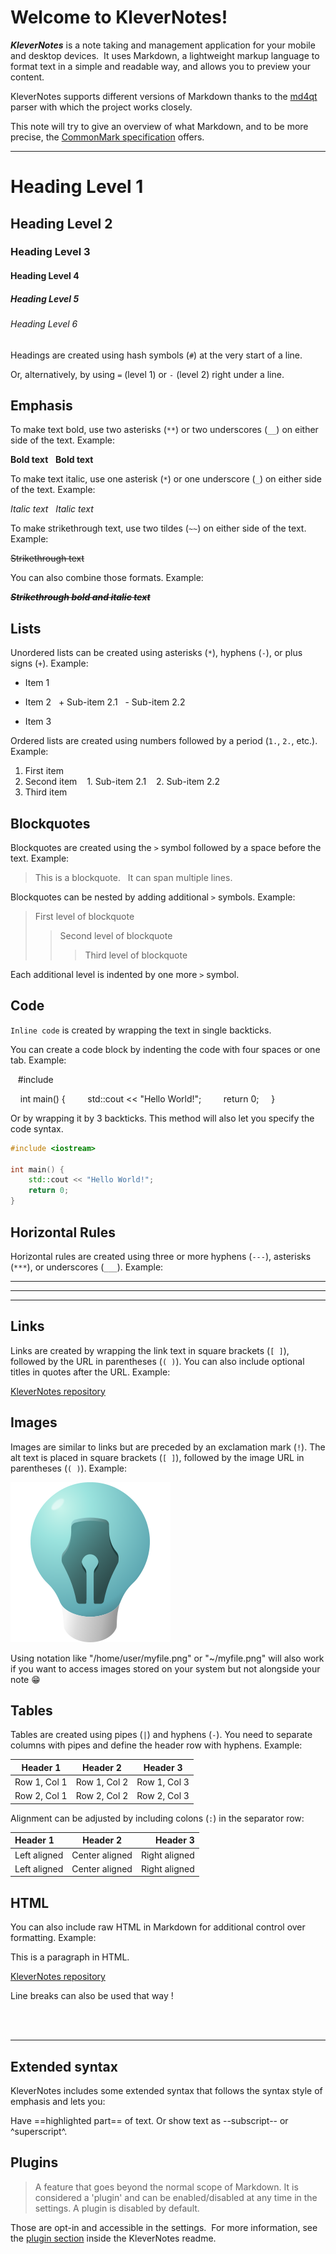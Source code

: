 # Welcome to KleverNotes!

__*KleverNotes*__ is a note taking and management application for your mobile and desktop devices. 
It uses Markdown, a lightweight markup language to format text in a simple and readable way, and allows you to preview your content.

KleverNotes supports different versions of Markdown thanks to the [md4qt](https://github.com/igormironchik/md4qt) parser with which the project works closely.

This note will try to give an overview of what Markdown, and to be more precise, the [CommonMark specification](https://commonmark.org/) offers.

* * *

# Heading Level 1
## Heading Level 2
### Heading Level 3
#### Heading Level 4
##### Heading Level 5
###### Heading Level 6

Headings are created using hash symbols (`#`) at the very start of a line.

Or, alternatively, by using `=` (level 1) or `-` (level 2) right under a line.


Emphasis
---

To make text bold, use two asterisks (`**`) or two underscores (`__`) on either side of the text. Example:

**Bold text**  
__Bold text__


To make text italic, use one asterisk (`*`) or one underscore (`_`) on either side of the text. Example:

*Italic text*  
_Italic text_

To make strikethrough text, use two tildes (`~~`) on either side of the text. Example:

~~Strikethrough text~~

You can also combine those formats. Example:

~~_**Strikethrough bold and italic text**_~~

Lists
---

Unordered lists can be created using asterisks (`*`), hyphens (`-`), or plus signs (`+`). Example:

* Item 1
- Item 2
  + Sub-item 2.1
  - Sub-item 2.2
* Item 3

Ordered lists are created using numbers followed by a period (`1.`, `2.`, etc.). Example:

1. First item
2. Second item
   1. Sub-item 2.1
   2. Sub-item 2.2
3. Third item


Blockquotes
---

Blockquotes are created using the `>` symbol followed by a space before the text. Example:

> This is a blockquote.  
> It can span multiple lines.

Blockquotes can be nested by adding additional `>` symbols. Example:

> First level of blockquote
>> Second level of blockquote
>>> Third level of blockquote

Each additional level is indented by one more `>` symbol.


Code
---

`Inline code` is created by wrapping the text in single backticks.

You can create a code block by indenting the code with four spaces or one tab. Example:

   #include <iostream>

    int main() {
        std::cout << "Hello World!";
        return 0;
    }

Or by wrapping it by 3 backticks. This method will also let you specify the code syntax.

```C++
#include <iostream>

int main() {
    std::cout << "Hello World!";
    return 0;
}
```

Horizontal Rules
---

Horizontal rules are created using three or more hyphens (`---`), asterisks (`***`), or underscores (`___`). Example:

---

***

___


Links
---

Links are created by wrapping the link text in square brackets (`[ ]`), followed by the URL in parentheses (`( )`).
You can also include optional titles in quotes after the URL. Example:

[KleverNotes repository](https://invent.kde.org/office/klevernotes)

Images
---

Images are similar to links but are preceded by an exclamation mark (`!`). The alt text is placed in square brackets (`[ ]`), followed by the image URL in parentheses (`( )`). Example:

![KleverNotes](./logo.png "KleverNotes logo !")

Using notation like "/home/user/myfile.png" or "~/myfile.png" will also work if you want to access images stored on your system but not alongside your note 😁


Tables
---

Tables are created using pipes (`|`) and hyphens (`-`). You need to separate columns with pipes and define the header row with hyphens. Example:

| Header 1 | Header 2 | Header 3 |
|----------|----------|----------|
| Row 1, Col 1 | Row 1, Col 2 | Row 1, Col 3 |
| Row 2, Col 1 | Row 2, Col 2 | Row 2, Col 3 |

Alignment can be adjusted by including colons (`:`) in the separator row:

| Header 1 | Header 2 | Header 3 |
|:---------|:---------:|---------:|
| Left aligned | Center aligned | Right aligned |
| Left aligned | Center aligned | Right aligned |


HTML
---

You can also include raw HTML in Markdown for additional control over formatting. Example:

<p>This is a paragraph in HTML.</p>
<a href="https://invent.kde.org/office/klevernotes">KleverNotes repository</a>
<p>Line breaks can also be used that way !<p><br><br>

---

Extended syntax
---

KleverNotes includes some extended syntax that follows the syntax style of emphasis and lets you:

Have ==highlighted part== of text.
Or show text as --subscript-- or ^superscript^.

Plugins
---

> A feature that goes beyond the normal scope of Markdown.
> It is considered a 'plugin' and can be enabled/disabled at any time in the settings.
> A plugin is disabled by default.

Those are opt-in and accessible in the settings. 
For more information, see the [plugin section](https://invent.kde.org/office/klevernotes#plugins) inside the KleverNotes readme.

